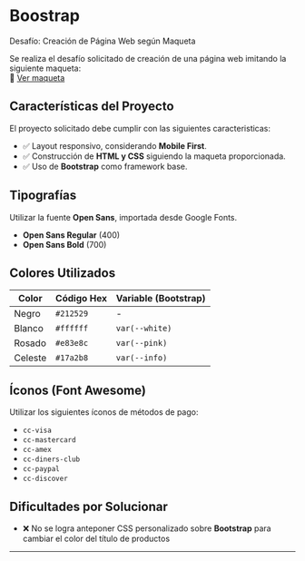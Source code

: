 # Boostrap
Desafío: Creación de Página Web según Maqueta

Se realiza el desafío solicitado de creación de una página web imitando la siguiente maqueta:  
🔗 [Ver maqueta](https://xd.adobe.com/spec/dcf92897-39ba-4e9a-4d25-af16b55e2c78-aac8/)

## Características del Proyecto

El proyecto solicitado debe cumplir con las siguientes caracteristicas:

- ✅ Layout responsivo, considerando **Mobile First**.
- ✅ Construcción de **HTML y CSS** siguiendo la maqueta proporcionada.
- ✅ Uso de **Bootstrap** como framework base.

## Tipografías

Utilizar la fuente **Open Sans**, importada desde Google Fonts.

- **Open Sans Regular** (400)
- **Open Sans Bold** (700)

## Colores Utilizados

| Color       | Código Hex      | Variable (Bootstrap) |
|-------------|-----------------|------------------------|
| Negro       | `#212529`       | -                      |
| Blanco      | `#ffffff`       | `var(--white)`         |
| Rosado      | `#e83e8c`       | `var(--pink)`          |
| Celeste     | `#17a2b8`       | `var(--info)`          |

## Íconos (Font Awesome)

Utilizar los siguientes íconos de métodos de pago:

- `cc-visa`
- `cc-mastercard`
- `cc-amex`
- `cc-diners-club`
- `cc-paypal`
- `cc-discover`

## Dificultades por Solucionar

- ❌ No se logra anteponer CSS personalizado sobre **Bootstrap** para cambiar el color del título de productos

---
